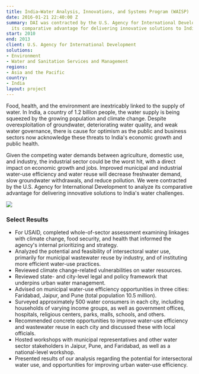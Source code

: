 ```yaml
---
title: India—Water Analysis, Innovations, and Systems Program (WAISP)
date: 2016-01-21 22:40:00 Z
summary: DAI was contracted by the U.S. Agency for International Development to analyze
  its comparative advantage for delivering innovative solutions to India's water challenges.
start: 2010
end: 2013
client: U.S. Agency for International Development
solutions:
- Environment
- Water and Sanitation Services and Management
regions:
- Asia and the Pacific
country:
- India
layout: project
---
```


Food, health, and the environment are inextricably linked to the supply of water. In India, a country of 1.2 billion people, the water supply is being squeezed by the growing population and climate change. Despite overexploitation of groundwater, deteriorating water quality, and weak water governance, there is cause for optimism as the public and business sectors now acknowledge these threats to India's economic growth and public health.

Given the competing water demands between agriculture, domestic use, and industry, the industrial sector could be the worst hit, with a direct impact on economic growth and jobs. Improved municipal and industrial water-use efficiency and water reuse will decrease freshwater demand, slow groundwater withdrawals, and reduce pollution. We were contracted by the U.S. Agency for International Development to analyze its comparative advantage for delivering innovative solutions to India's water challenges.

![][1]

### Select Results

* For USAID, completed whole-of-sector assessment examining linkages with climate change, food security, and health that informed the agency's internal prioritizing and strategy.
* Analyzed the potential and feasibility of intersectoral water use, primarily for municipal wastewater reuse by industry, and of instituting more efficient water-use practices.
* Reviewed climate change-related vulnerabilities on water resources.
* Reviewed state- and city-level legal and policy framework that underpins urban water management.
* Advised on municipal water-use efficiency opportunities in three cities: Faridabad, Jaipur, and Pune (total population 10.5 million).
* Surveyed approximately 500 water consumers in each city, including households of varying income groups, as well as government offices, hospitals, religious centers, parks, malls, schools, and others.
* Recommended concrete opportunities to improve water-use efficiency and wastewater reuse in each city and discussed these with local officials.
* Hosted workshops with municipal representatives and other water sector stakeholders in Jaipur, Pune, and Faridabad, as well as a national-level workshop.
* Presented results of our analysis regarding the potential for intersectoral water use, and opportunities for improving urban water-use efficiency.

[1]: https://assetify-dai.com/projects/India.jpg
